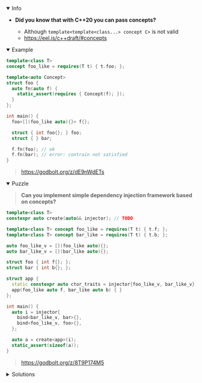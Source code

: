 <details open><summary>Info</summary><p>

* **Did you know that with C++20 you can pass concepts?**

  * Although `template<template<class...> concept C>` is not valid
  * https://eel.is/c++draft/#concepts

</p></details><details open><summary>Example</summary><p>

```cpp
template<class T>
concept foo_like = requires(T t) { t.foo; };

template<auto Concept>
struct foo {
  auto fn(auto f) {
    static_assert(requires { Concept(f); });
  }
};

int main() {
  foo<[](foo_like auto){}> f{};

  struct { int foo{}; } foo;
  struct { } bar;

  f.fn(foo); // ok
  f.fn(bar); // error: contrain not satisfied
}
```

> https://godbolt.org/z/dE9nWdETs

</p></details><details open><summary>Puzzle</summary><p>

> **Can you implement simple dependency injection framework based on concepts?**

```cpp
template<class T>
constexpr auto create(auto&& injector); // TODO

template<class T> concept foo_like = requires(T t) { t.f; };
template<class T> concept bar_like = requires(T t) { t.b; };

auto foo_like_v = [](foo_like auto){};
auto bar_like_v = [](bar_like auto){};

struct foo { int f{}; };
struct bar { int b{}; };

struct app {
  static constexpr auto ctor_traits = injector{foo_like_v, bar_like_v}; // reflection
  app(foo_like auto f, bar_like auto b) { }
};

int main() {
  auto i = injector{
    bind<bar_like_v, bar>{},
    bind<foo_like_v, foo>{},
  };

  auto a = create<app>(i);
  static_assert(sizeof(a));
}
```

> https://godbolt.org/z/8T9P174M5

</p></details><details><summary>Solutions</summary><p>

 ```cpp
template <typename Base, typename Tuple, std::size_t I = 0>
struct tuple_ref_index;

template <typename Base, typename Head, typename... Tail, std::size_t I>
struct tuple_ref_index<Base, std::tuple<Head, Tail...>, I>
    : std::conditional<std::is_base_of<Base, Head>::value
                     , std::integral_constant<std::size_t, I>
                     , tuple_ref_index<Base, std::tuple<Tail...>, I+1>
                     >::type
{
};

template <typename Base, typename Tuple>
auto tuple_ref_by_inheritance(Tuple&& tuple)
    -> decltype(std::get<tuple_ref_index<Base, typename std::decay<Tuple>::type>::value>(std::forward<Tuple>(tuple)))
{
    return std::get<tuple_ref_index<Base, typename std::decay<Tuple>::type>::value>(std::forward<Tuple>(tuple));
}

template<typename Bind>
auto get_bind_type(Bind)
{
    return typename Bind::type{};
}

template<typename...BindTypes, typename...CtorTraits>
auto get_bind_types(std::tuple<BindTypes...> bts, std::tuple<CtorTraits...>)
{
    return std::tuple{get_bind_type(tuple_ref_by_inheritance<CtorTraits>(bts))...};
}

template<typename...Ts>
auto get_types_as_tuple(injector<Ts...>)
{
    return std::tuple<Ts...>{};
}

template<class T>
constexpr auto create(auto&& injector)
{
    auto bind_types = get_types_as_tuple(injector);
    auto ctor_traits_types = get_types_as_tuple(T::ctor_traits);

    return std::make_from_tuple<T>(get_bind_types(bind_types, ctor_traits_types));
}
 ```

> https://godbolt.org/z/zoYjGs3xE

```cpp
template <class T>
constexpr auto create(auto injector) {
  if constexpr (requires { T::ctor_traits; }) {
    return [=]<class... Ts>(::injector<Ts...>) {
      return T{[=]<auto C, class U>(bind<C, U>) {
        return create<U>(injector);
      }.template operator()<Ts{}>(injector)...};
    }(T::ctor_traits);
  } else {
    return T{};
  }
}
```

> https://godbolt.org/z/beTnhh31r

```cpp
template<class T>
constexpr auto create(auto&& injector) {
    return [&]<class... Ts>(::injector<Ts...>) {
        return T{ (Ts{}, []<class _>(bind<Ts{}, _>) { return _{}; }(injector))... };
    }(T::ctor_traits);
}
```

> https://godbolt.org/z/Yq7odx86e
